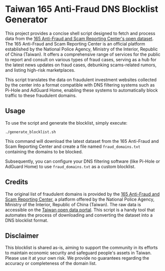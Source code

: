 # Taiwan 165 Anti-Fraud DNS Blocklist Generator

This project provides a concise shell script designed to fetch and process data from the [165 Anti-Fraud and Scam Reporting Center's open dataset][dataset]. The 165 Anti-Fraud and Scam Reporting Center is an official platform established by the National Police Agency, Ministry of the Interior, Republic of China (Taiwan). It offers a comprehensive range of services for the public to report and consult on various types of fraud cases, serving as a hub for the latest news updates on fraud cases, debunking scams-related rumors, and listing high-risk marketplaces.

This script translates the data on fraudulent investment websites collected by the center into a format compatible with DNS filtering systems such as Pi-Hole and AdGuard Home, enabling these systems to automatically block traffic to these fraudulent domains.

## Usage

To use the script and generate the blocklist, simply execute:

```shell
./generate_blocklist.sh
```

This command will download the latest dataset from the 165 Anti-Fraud and Scam Reporting Center and create a file named `fraud_domains.txt` containing the domains to be blocked.

Subsequently, you can configure your DNS filtering software (like Pi-Hole or AdGuard Home) to use `fraud_domains.txt` as a custom blocklist.

## Credits

The original list of fraudulent domains is provided by the [165 Anti-Fraud and Scam Reporting Center][hotline], a platform offered by the National Police Agency, Ministry of the Interior, Republic of China (Taiwan). The raw data is accessible on the [Taiwan open data portal][dataset]. This script is a handy tool that automates the process of downloading and converting the dataset into a DNS blocklist format.

## Disclaimer

This blocklist is shared as-is, aiming to support the community in its efforts to maintain economic security and safeguard people's assets in Taiwan. Please use it at your own risk. We provide no guarantees regarding the accuracy or completeness of the domain list.

[dataset]: https://data.gov.tw/en/datasets/160055
[hotline]: https://165.npa.gov.tw/
